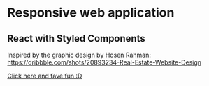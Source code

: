 # Responsive web application

## React with Styled Components

Inspired by the graphic design by Hosen Rahman: https://dribbble.com/shots/20893234-Real-Estate-Website-Design

<a href=" https://mz797.github.io/RWD-with-Styled-Components">Click here and fave fun :D</a>
